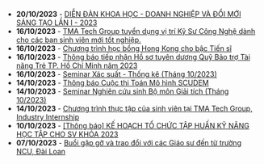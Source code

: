  - **20/10/2023** - [DIỄN ĐÀN KHOA HỌC - DOANH NGHIỆP VÀ ĐỔI MỚI SÁNG TẠO LẦN I - 2023](https://math.hcmus.edu.vn//tin-tức/822-cuusv)
 - **16/10/2023** - [TMA Tech Group tuyển dụng vị trí Kỹ Sư Công Nghệ dành cho các bạn sinh viên mới tốt nghiệp.](https://math.hcmus.edu.vn//tin-tức/tin-học-bổng-việc-làm/820-tma-tech-group-tuyển-dụng-vị-trí-kỹ-sư-công-nghệ-dành-cho-các-bạn-sinh-viên-mới-tốt-nghiệp)
 - **16/10/2023** - [Chương trình học bổng Hong Kong cho bậc Tiến sĩ](https://math.hcmus.edu.vn//tin-tức/tin-học-bổng-việc-làm/818-chương-trình-học-bổng-hong-kong-cho-bậc-tiến-sĩ)
 - **16/10/2023** - [Thông báo tiếp nhận Hồ sơ tuyên dương Quỹ Bảo trợ Tài năng Trẻ TP. Hồ Chí Minh năm 2023](https://math.hcmus.edu.vn//tin-tức/tin-học-bổng-việc-làm/819-thông-báo-tiếp-nhận-hồ-sơ-tuyên-dương-quỹ-bảo-trợ-tài-năng-trẻ-tp-hồ-chí-minh-năm-2023)
 - **16/10/2023** - [Seminar Xác suất - Thống kê (Tháng 10/2023)](https://math.hcmus.edu.vn//tin-tức/tin-nghiên-cứu/816-seminar-xác-suất-thống-kê-tháng-10-2023)
 - **14/10/2023** - [Thông báo Cuộc thi Toán Mô hình SCUDEM](https://math.hcmus.edu.vn//tin-tức/thông-tin-toán-tin-học/809-thông-báo-cuộc-thi-toán-mô-hình-scudem)
 - **14/10/2023** - [Seminar Nghiên cứu sinh Bộ môn Giải tích (Tháng 10/2023)](https://math.hcmus.edu.vn//tin-tức/tin-nghiên-cứu/814-seminar-nghiên-cứu-sinh-bộ-môn-giải-tích-tháng-10-2023)
 - **14/10/2023** - [Chương trình thực tập của sinh viên tại TMA Tech Group, Industry Internship](https://math.hcmus.edu.vn//tin-tức/tin-học-bổng-việc-làm/815-chương-trình-thực-tập-của-sinh-viên-tại-tma-tech-group,-industry-internship)
 - **10/10/2023** - [[Thông báo] KẾ HOẠCH TỔ CHỨC TẬP HUẤN KỸ NĂNG HỌC TẬP CHO SV KHÓA 2023](https://math.hcmus.edu.vn//tin-tức/tin-giáo-vụ/813-thông-báo-kế-hoạch-tổ-chức-tập-huấn-kỹ-năng-học-tập-cho-sv-khóa-2023)
 - **07/10/2023** - [Buổi gặp gỡ và trao đổi với các Giáo sư đến từ trường NCU, Đài Loan](https://math.hcmus.edu.vn//tin-tức/tin-nghiên-cứu/810-buổi-gặp-gỡ-và-trao-đổi-với-các-giáo-sư-từ-trường-ncu,-đài-loan)
